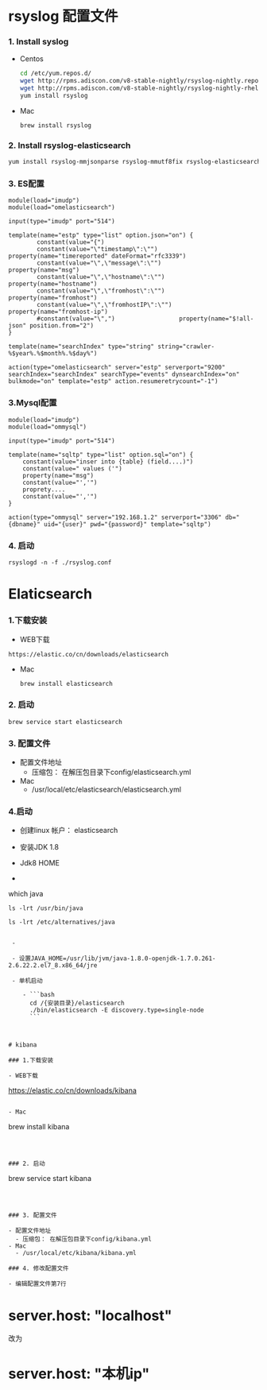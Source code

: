 # rsyslog 配置文件

### 1. Install syslog

- Centos

  ```bash
  cd /etc/yum.repos.d/
  wget http://rpms.adiscon.com/v8-stable-nightly/rsyslog-nightly.repo # for CentOS 7
  wget http://rpms.adiscon.com/v8-stable-nightly/rsyslog-nightly-rhel7.repo # for RHEL 7
  yum install rsyslog
  ```

  

- Mac

  ```
  brew install rsyslog
  ```

  

### 2. Install rsyslog-elasticsearch

```bash
yum install rsyslog-mmjsonparse rsyslog-mmutf8fix rsyslog-elasticsearch rsyslog-mmnormalize

```



### 3. ES配置

```
module(load="imudp")   
module(load="omelasticsearch")

input(type="imudp" port="514")

template(name="estp" type="list" option.json="on") {
		constant(value="{")
		constant(value="\"timestamp\":\"")			property(name="timereported" dateFormat="rfc3339")
		constant(value="\",\"message\":\"")			property(name="msg")
		constant(value="\",\"hostname\":\"")		property(name="hostname")
		constant(value="\",\"fromhost\":\"")		property(name="fromhost")
		constant(value="\",\"fromhostIP\":\"")	property(name="fromhost-ip")
		#constant(value="\",")                  property(name="$!all-json" position.from="2")
}

template(name="searchIndex" type="string" string="crawler-%$year%.%$month%.%$day%")

action(type="omelasticsearch" server="estp" serverport="9200" searchIndex="searchIndex" searchType="events" dynsearchIndex="on" bulkmode="on" template="estp" action.resumeretrycount="-1")
```

### 3.Mysql配置

```
module(load="imudp")   
module(load="ommysql")

input(type="imudp" port="514")

template(name="sqltp" type="list" option.sql="on") {
	constant(value="inser into {table} (field....)")
	constant(value=" values ('")
	property(name="msg")
	constant(value="','")
	proprety....
	constant(value="','")
}

action(type="ommysql" server="192.168.1.2" serverport="3306" db="{dbname}" uid="{user}" pwd="{password}" template="sqltp")
```



### 4. 启动

```
rsyslogd -n -f ./rsyslog.conf
```



# Elaticsearch

### 1.下载安装

- WEB下载

```
https://elastic.co/cn/downloads/elasticsearch
```

- Mac

  ```
  brew install elasticsearch
  ```

  

### 2. 启动

```
brew service start elasticsearch
```



### 3. 配置文件

- 配置文件地址
  - 压缩包： 在解压包目录下config/elasticsearch.yml
- Mac
  - /usr/local/etc/elasticsearch/elasticsearch.yml





### 4.启动

 - 创建linux 帐户： elasticsearch

 - 安装JDK 1.8

 - Jdk8 HOME

 - ```
which java  
      
    ls -lrt /usr/bin/java  
      
    ls -lrt /etc/alternatives/java  
```
    
 - 

 - 设置JAVA_HOME=/usr/lib/jvm/java-1.8.0-openjdk-1.7.0.261-2.6.22.2.el7_8.x86_64/jre

 - 单机启动

    - ```bash
      cd /{安装目录}/elasticsearch
      ./bin/elasticsearch -E discovery.type=single-node
      ```

      

# kibana

### 1.下载安装

- WEB下载

```
https://elastic.co/cn/downloads/kibana
```

- Mac

  ```
  brew install kibana
  ```

  

### 2. 启动

```
brew service start kibana
```



### 3. 配置文件

- 配置文件地址
  - 压缩包： 在解压包目录下config/kibana.yml
- Mac
  - /usr/local/etc/kibana/kibana.yml

### 4. 修改配置文件

- 编辑配置文件第7行

  ```
  # server.host: "localhost"
  改为
  # server.host: "本机ip"
  ```

  





